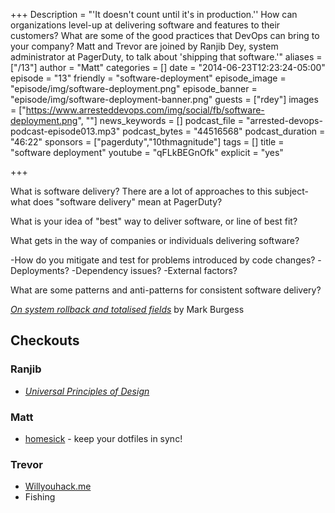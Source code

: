 +++
Description = "'It doesn't count until it's in production.'' How can organizations level-up at delivering software and features to their customers? What are some of the good practices that DevOps can bring to your company? Matt and Trevor are joined by Ranjib Dey, system administrator at PagerDuty, to talk about 'shipping that software.'"
aliases = ["/13"]
author = "Matt"
categories = []
date = "2014-06-23T12:23:24-05:00"
episode = "13"
friendly = "software-deployment"
episode_image = "episode/img/software-deployment.png"
episode_banner = "episode/img/software-deployment-banner.png"
guests = ["rdey"]
images = ["https://www.arresteddevops.com/img/social/fb/software-deployment.png", ""]
news_keywords = []
podcast_file = "arrested-devops-podcast-episode013.mp3"
podcast_bytes = "44516568"
podcast_duration = "46:22"
sponsors = ["pagerduty","10thmagnitude"]
tags = []
title = "software deployment"
youtube = "qFLkBEGnOfk"
explicit = "yes"

+++

What is software delivery? There are a lot of approaches to this subject- what does "software delivery" mean at PagerDuty?

What is your idea of "best" way to deliver software, or line of best fit?

What gets in the way of companies or individuals delivering software?

-How do you mitigate and test for problems introduced by code changes?
-Deployments?
-Dependency issues?
-External factors?

What are some patterns and anti-patterns for consistent software delivery?

<a href="http://markburgess.org/papers/totalfield.pdf" target="_blank"><em>On system rollback and totalised fields</em></a> by Mark Burgess

<h2>Checkouts</h2>
<h3>Ranjib</h3>
<ul>
	<li><a href="http://www.amazon.com/Universal-Principles-Design-William-Lidwell/dp/1592530079" target="_blank"><em>Universal Principles of Design</em></a></li>
</ul>
<h3>Matt</h3>
<ul>
	<li><a href="http://github.com/technicalpickles/homesick" target="_blank">homesick</a> - keep your dotfiles in sync!</li>
</ul>
<h3>Trevor</h3>
<ul>
	<li><a href="http://Willyouhack.me" target="_blank">Willyouhack.me</a></li>
	<li>Fishing</li>
</ul>
